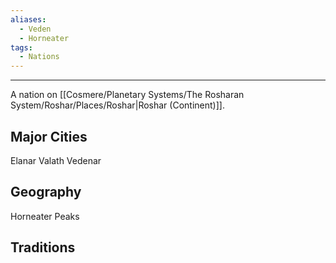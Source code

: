 ```yaml
---
aliases:
  - Veden
  - Horneater
tags:
  - Nations
---
```


---
A nation on [[Cosmere/Planetary Systems/The Rosharan System/Roshar/Places/Roshar|Roshar (Continent)]].

## Major Cities
Elanar
Valath
Vedenar

## Geography
Horneater Peaks

## Traditions